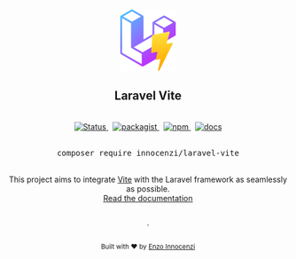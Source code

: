 <p align="center">
  <br />
  <a href="https://github.com/innocenzi/laravel-vite">
    <img width="100" src="./docs/public/logo.svg" alt="Logo of Vite">
  </a>
  <br />
</p>

<h2 align="center">Laravel Vite</h2>

<p align="center">
  <br />
  <a href="https://github.com/innocenzi/laravel-vite/actions?query=workflow%3Atests">
    <img alt="Status" src="https://github.com/innocenzi/laravel-vite/workflows/tests/badge.svg">
  </a>
  <span>&nbsp;</span>
  <a href="https://packagist.org/packages/innocenzi/laravel-vite">
    <img alt="packagist" src="https://img.shields.io/packagist/v/innocenzi/laravel-vite">
  </a>
  <span>&nbsp;</span>
  <a href="https://www.npmjs.com/package/laravel-vite">
    <img alt="npm" src="https://img.shields.io/npm/v/laravel-vite">
  </a>
  <span>&nbsp;</span>
  <a href="https://laravel-vite.dev">
    <img alt="docs" src="https://img.shields.io/badge/documentation-read-blue">
  </a>
  <br />
  <br />
<pre><div align="center">composer require innocenzi/laravel-vite</div></pre>
</p>
<br />

<div align="center">
  This project aims to integrate <a href="https://vitejs.dev">Vite</a> with the Laravel framework as seamlessly as possible. <br/>
  <a href="https://laravel-vite.dev">Read the documentation</a>
</div>

<p align="center">
  <br />
  ·
  <br />
  <br />
  <sub>Built with ❤︎ by <a href="https://twitter.com/enzoinnocenzi">Enzo Innocenzi</a>
</p>

